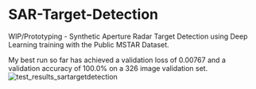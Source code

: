 # SAR-Target-Detection
WIP/Prototyping - Synthetic Aperture Radar Target Detection using Deep Learning training with the Public MSTAR Dataset.

My best run so far has achieved a validation loss of 0.00767 and a validation accuracy of 100.0% on a 326 image validation set.
![test_results_sartargetdetection](https://user-images.githubusercontent.com/19739107/188529809-ac84011a-6e12-4e2a-a171-dbb7afd3d546.png)


